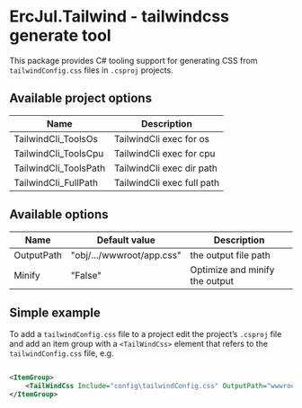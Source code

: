 # ErcJul.Tailwind - tailwindcss generate tool

This package provides C# tooling support for generating CSS from `tailwindConfig.css` files in `.csproj` projects.

## Available project options

| Name                  | Description                |
|-----------------------|----------------------------|
| TailwindCli_ToolsOs   | TailwindCli exec for os    |
| TailwindCli_ToolsCpu  | TailwindCli exec for cpu   |
| TailwindCli_ToolsPath | TailwindCli exec dir path  |
| TailwindCli_FullPath  | TailwindCli exec full path |

## Available options

| Name       | Default value             | Description                    |
|------------|---------------------------|--------------------------------|
| OutputPath | "obj/.../wwwroot/app.css" | the output file path           |
| Minify     | "False"                   | Optimize and minify the output |

## Simple example

To add a `tailwindConfig.css` file to a project edit the project’s `.csproj` file and add an item group with a
`<TailWindCss>` element that refers to the `tailwindConfig.css` file, e.g.

```xml

<ItemGroup>
    <TailWindCss Include="config\tailwindConfig.css" OutputPath="wwwroot\app.css" Minify="True"/>
</ItemGroup>
```